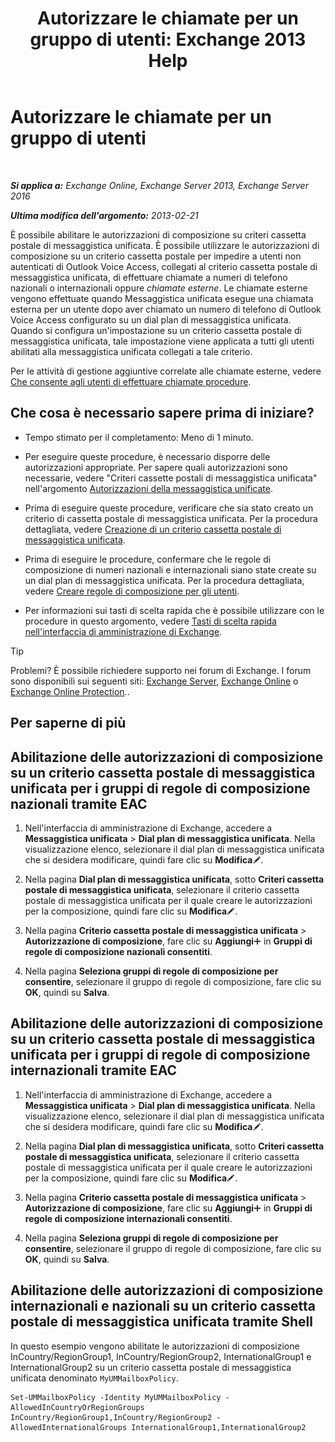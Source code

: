 ﻿---
title: 'Autorizzare le chiamate per un gruppo di utenti: Exchange 2013 Help'
TOCTitle: Autorizzare le chiamate per un gruppo di utenti
ms:assetid: 7fc36757-868c-4bde-b793-6ae630da155c
ms:mtpsurl: https://technet.microsoft.com/it-it/library/Bb232099(v=EXCHG.150)
ms:contentKeyID: 51407384
ms.date: 05/22/2018
mtps_version: v=EXCHG.150
ms.translationtype: MT
---

# Autorizzare le chiamate per un gruppo di utenti

 

_**Si applica a:** Exchange Online, Exchange Server 2013, Exchange Server 2016_

_**Ultima modifica dell'argomento:** 2013-02-21_

È possibile abilitare le autorizzazioni di composizione su criteri cassetta postale di messaggistica unificata. È possibile utilizzare le autorizzazioni di composizione su un criterio cassetta postale per impedire a utenti non autenticati di Outlook Voice Access, collegati al criterio cassetta postale di messaggistica unificata, di effettuare chiamate a numeri di telefono nazionali o internazionali oppure *chiamate esterne*. Le chiamate esterne vengono effettuate quando Messaggistica unificata esegue una chiamata esterna per un utente dopo aver chiamato un numero di telefono di Outlook Voice Access configurato su un dial plan di messaggistica unificata. Quando si configura un'impostazione su un criterio cassetta postale di messaggistica unificata, tale impostazione viene applicata a tutti gli utenti abilitati alla messaggistica unificata collegati a tale criterio.

Per le attività di gestione aggiuntive correlate alle chiamate esterne, vedere [Che consente agli utenti di effettuare chiamate procedure](allowing-users-to-make-calls-procedures-exchange-2013-help.md).

## Che cosa è necessario sapere prima di iniziare?

  - Tempo stimato per il completamento: Meno di 1 minuto.

  - Per eseguire queste procedure, è necessario disporre delle autorizzazioni appropriate. Per sapere quali autorizzazioni sono necessarie, vedere "Criteri cassette postali di messaggistica unificata" nell'argomento [Autorizzazioni della messaggistica unificate](unified-messaging-permissions-exchange-2013-help.md).

  - Prima di eseguire queste procedure, verificare che sia stato creato un criterio di cassetta postale di messaggistica unificata. Per la procedura dettagliata, vedere [Creazione di un criterio cassetta postale di messaggistica unificata](create-a-um-mailbox-policy-exchange-2013-help.md).

  - Prima di eseguire le procedure, confermare che le regole di composizione di numeri nazionali e internazionali siano state create su un dial plan di messaggistica unificata. Per la procedura dettagliata, vedere [Creare regole di composizione per gli utenti](create-dialing-rules-for-users-exchange-2013-help.md).

  - Per informazioni sui tasti di scelta rapida che è possibile utilizzare con le procedure in questo argomento, vedere [Tasti di scelta rapida nell'interfaccia di amministrazione di Exchange](keyboard-shortcuts-in-the-exchange-admin-center-exchange-online-protection-help.md).


> [!TIP]
> Problemi? È possibile richiedere supporto nei forum di Exchange. I forum sono disponibili sui seguenti siti: <A href="https://go.microsoft.com/fwlink/p/?linkid=60612">Exchange Server</A>, <A href="https://go.microsoft.com/fwlink/p/?linkid=267542">Exchange Online</A> o <A href="https://go.microsoft.com/fwlink/p/?linkid=285351">Exchange Online Protection</A>..



## Per saperne di più

## Abilitazione delle autorizzazioni di composizione su un criterio cassetta postale di messaggistica unificata per i gruppi di regole di composizione nazionali tramite EAC

1.  Nell'interfaccia di amministrazione di Exchange, accedere a **Messaggistica unificata** \> **Dial plan di messaggistica unificata**. Nella visualizzazione elenco, selezionare il dial plan di messaggistica unificata che si desidera modificare, quindi fare clic su **Modifica**![Icona Modifica](images/JJ218640.6f53ccb2-1f13-4c02-bea0-30690e6ea71d(EXCHG.150).gif "Icona Modifica").

2.  Nella pagina **Dial plan di messaggistica unificata**, sotto **Criteri cassetta postale di messaggistica unificata**, selezionare il criterio cassetta postale di messaggistica unificata per il quale creare le autorizzazioni per la composizione, quindi fare clic su **Modifica**![Icona Modifica](images/JJ218640.6f53ccb2-1f13-4c02-bea0-30690e6ea71d(EXCHG.150).gif "Icona Modifica").

3.  Nella pagina **Criterio cassetta postale di messaggistica unificata** \> **Autorizzazione di composizione**, fare clic su **Aggiungi**![Icona Aggiungi](images/JJ218640.c1e75329-d6d7-4073-a27d-498590bbb558(EXCHG.150).gif "Icona Aggiungi") in **Gruppi di regole di composizione nazionali consentiti**.

4.  Nella pagina **Seleziona gruppi di regole di composizione per consentire**, selezionare il gruppo di regole di composizione, fare clic su **OK**, quindi su **Salva**.

## Abilitazione delle autorizzazioni di composizione su un criterio cassetta postale di messaggistica unificata per i gruppi di regole di composizione internazionali tramite EAC

1.  Nell'interfaccia di amministrazione di Exchange, accedere a **Messaggistica unificata** \> **Dial plan di messaggistica unificata**. Nella visualizzazione elenco, selezionare il dial plan di messaggistica unificata che si desidera modificare, quindi fare clic su **Modifica**![Icona Modifica](images/JJ218640.6f53ccb2-1f13-4c02-bea0-30690e6ea71d(EXCHG.150).gif "Icona Modifica").

2.  Nella pagina **Dial plan di messaggistica unificata**, sotto **Criteri cassetta postale di messaggistica unificata**, selezionare il criterio cassetta postale di messaggistica unificata per il quale creare le autorizzazioni per la composizione, quindi fare clic su **Modifica**![Icona Modifica](images/JJ218640.6f53ccb2-1f13-4c02-bea0-30690e6ea71d(EXCHG.150).gif "Icona Modifica").

3.  Nella pagina **Criterio cassetta postale di messaggistica unificata** \> **Autorizzazione di composizione**, fare clic su **Aggiungi**![Icona Aggiungi](images/JJ218640.c1e75329-d6d7-4073-a27d-498590bbb558(EXCHG.150).gif "Icona Aggiungi") in **Gruppi di regole di composizione internazionali consentiti**.

4.  Nella pagina **Seleziona gruppi di regole di composizione per consentire**, selezionare il gruppo di regole di composizione, fare clic su **OK**, quindi su **Salva**.

## Abilitazione delle autorizzazioni di composizione internazionali e nazionali su un criterio cassetta postale di messaggistica unificata tramite Shell

In questo esempio vengono abilitate le autorizzazioni di composizione InCountry/RegionGroup1, InCountry/RegionGroup2, InternationalGroup1 e InternationalGroup2 su un criterio cassetta postale di messaggistica unificata denominato `MyUMMailboxPolicy`.

    Set-UMMailboxPolicy -Identity MyUMMailboxPolicy -AllowedInCountryOrRegionGroups InCountry/RegionGroup1,InCountry/RegionGroup2 -AllowedInternationalGroups InternationalGroup1,InternationalGroup2

